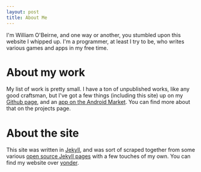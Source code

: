 ```yaml
---
layout: post
title: About Me
---
```


I'm William O'Beirne, and one way or another, you stumbled upon this website I whipped up. I'm a programmer, at least I try to be, who writes various games and apps in my free time.


About my work
================

My list of work is pretty small. I have a ton of unpublished works, like any good craftsman, but I've got a few things (including this site) up on my [Github page](https://github.com/wbobeirne), and an [app on the Android Market](https://market.android.com/details?id=ca.jvsh.textclockpro&feature=search_result). You can find more about that on the projects page.


About the site
================

This site was written in [Jekyll](https://github.com/mojombo/jekyll), and was sort of scraped together from some various [open source Jekyll pages](https://github.com/mojombo/jekyll/wiki/sites) with a few touches of my own. You can find my website over [yonder](https://github.com/wbobeirne/wbobeirne.github.com).